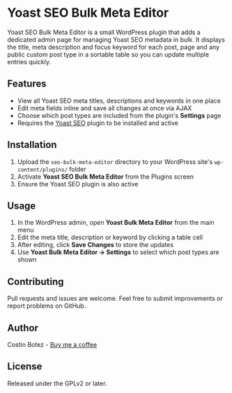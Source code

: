 # Yoast SEO Bulk Meta Editor

Yoast SEO Bulk Meta Editor is a small WordPress plugin that adds a dedicated admin page for managing Yoast SEO metadata in bulk. It displays the title, meta description and focus keyword for each post, page and any public custom post type in a sortable table so you can update multiple entries quickly.

## Features

- View all Yoast SEO meta titles, descriptions and keywords in one place
- Edit meta fields inline and save all changes at once via AJAX
- Choose which post types are included from the plugin's **Settings** page
- Requires the [Yoast SEO](https://wordpress.org/plugins/wordpress-seo/) plugin to be installed and active

## Installation

1. Upload the `seo-bulk-meta-editor` directory to your WordPress site's `wp-content/plugins/` folder
2. Activate **Yoast SEO Bulk Meta Editor** from the Plugins screen
3. Ensure the Yoast SEO plugin is also active

## Usage

1. In the WordPress admin, open **Yoast Bulk Meta Editor** from the main menu
2. Edit the meta title, description or keyword by clicking a table cell
3. After editing, click **Save Changes** to store the updates
4. Use **Yoast Bulk Meta Editor → Settings** to select which post types are shown

## Contributing

Pull requests and issues are welcome. Feel free to submit improvements or report problems on GitHub.

## Author

Costin Botez - [Buy me a coffee](https://www.buymeacoffee.com/costinbotez)

## License

Released under the GPLv2 or later.
